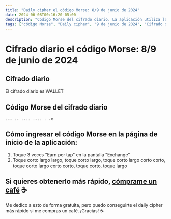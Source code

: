 ```yaml
---
title: "Daily cipher el código Morse: 8/9 de junio de 2024"
date: 2024-06-08T00:16:20-05:00
description: "Código Morse del cifrado diario. La aplicación utiliza la versión americana del código Morse."
tags: ["código Morse", "Daily cipher", "9 de junio de 2024", "Cifrado diario"]
---
```


# Cifrado diario el código Morse: 8/9 de junio de 2024

## Cifrado diario

El cifrado diario es WALLET

## Código Morse del cifrado diario

```
.-- .- .-.. .-.. . -x
```

## Cómo ingresar el código Morse en la página de inicio de la aplicación:

1. Toque 3 veces "Earn per tap" en la pantalla "Exchange"
2. Toque corto largo largo, toque corto largo, toque corto largo corto corto, toque corto largo corto corto, toque corto, toque largo


## Si quieres obtenerlo más rápido, [cómprame un café](https://www.buymeacoffee.com/hamster2) ☕️

Me dedico a esto de forma gratuita, pero puedo conseguirte el daily cipher más rápido si me compras un café. ¡Gracias! ☕️